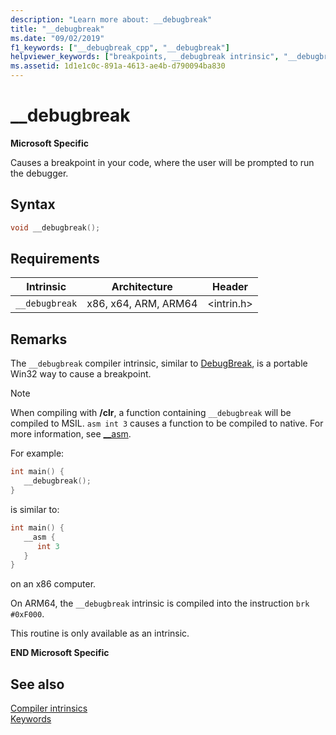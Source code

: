 ```yaml
---
description: "Learn more about: __debugbreak"
title: "__debugbreak"
ms.date: "09/02/2019"
f1_keywords: ["__debugbreak_cpp", "__debugbreak"]
helpviewer_keywords: ["breakpoints, __debugbreak intrinsic", "__debugbreak intrinsic"]
ms.assetid: 1d1e1c0c-891a-4613-ae4b-d790094ba830
---
```

# __debugbreak

**Microsoft Specific**

Causes a breakpoint in your code, where the user will be prompted to run the debugger.

## Syntax

```C
void __debugbreak();
```

## Requirements

|Intrinsic|Architecture|Header|
|---------------|------------------|------------|
|`__debugbreak`|x86, x64, ARM, ARM64|\<intrin.h>|

## Remarks

The `__debugbreak` compiler intrinsic, similar to [DebugBreak](/windows/win32/api/debugapi/nf-debugapi-debugbreak), is a portable Win32 way to cause a breakpoint.

> [!NOTE]
> When compiling with **/clr**, a function containing `__debugbreak` will be compiled to MSIL. `asm int 3` causes a function to be compiled to native. For more information, see [__asm](../assembler/inline/asm.md).

For example:

```C
int main() {
   __debugbreak();
}
```

is similar to:

```C
int main() {
   __asm {
      int 3
   }
}
```

on an x86 computer.

On ARM64, the `__debugbreak` intrinsic is compiled into the instruction `brk #0xF000`.

This routine is only available as an intrinsic.

**END Microsoft Specific**

## See also

[Compiler intrinsics](../intrinsics/compiler-intrinsics.md)\
[Keywords](../cpp/keywords-cpp.md)
